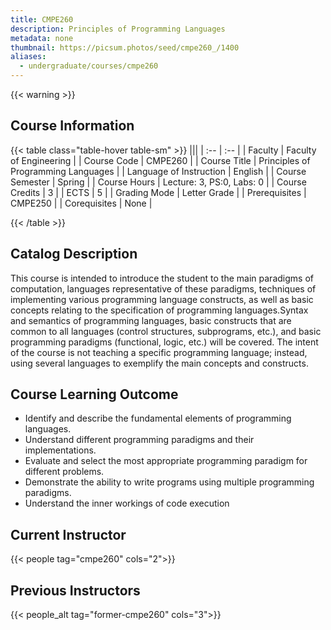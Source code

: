 ```yaml
---
title: CMPE260
description: Principles of Programming Languages
metadata: none
thumbnail: https://picsum.photos/seed/cmpe260_/1400
aliases:
  - undergraduate/courses/cmpe260
---
```


{{< warning >}}

## Course Information

<!-- prettier-ignore-start -->
{{< table class="table-hover table-sm" >}}
|||
| :-- | :-- |
| Faculty | Faculty of Engineering |
| Course Code | CMPE260 |
| Course Title | Principles of Programming Languages |
| Language of Instruction | English |
| Course Semester | Spring |
| Course Hours | Lecture: 3, PS:0, Labs: 0 |
| Course Credits | 3 |
| ECTS | 5 |
| Grading Mode | Letter Grade |
| Prerequisites | CMPE250 |
| Corequisites | None |

{{< /table >}}
<!-- prettier-ignore-end -->

## Catalog Description

This course is intended to introduce the student to the main paradigms of computation, languages representative of these paradigms, techniques of implementing various programming language constructs, as well as basic concepts relating to the specification of programming languages.Syntax and semantics of programming languages, basic constructs that are common to all languages (control structures, subprograms, etc.), and basic programming paradigms (functional, logic, etc.) will be covered. The intent of the course is not teaching a specific programming language; instead, using several languages to exemplify the main concepts and constructs.

## Course Learning Outcome
- Identify and describe the fundamental elements of programming languages.
- Understand different programming paradigms and their implementations.
- Evaluate and select the most appropriate programming paradigm for different problems.
- Demonstrate the ability to write programs using multiple programming paradigms.
- Understand the inner workings of code execution

## Current Instructor

{{< people tag="cmpe260" cols="2">}}

## Previous Instructors

{{< people_alt tag="former-cmpe260" cols="3">}}
